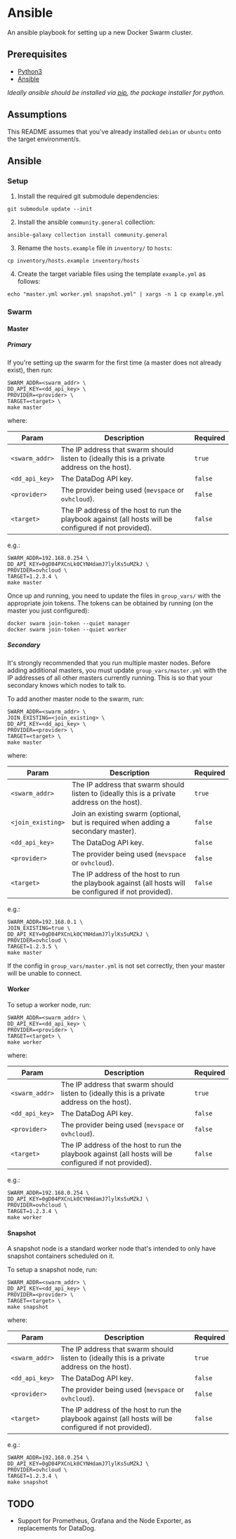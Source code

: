 # Ansible

An ansible playbook for setting up a new Docker Swarm cluster.

## Prerequisites

- [Python3](https://realpython.com/installing-python)
- [Ansible](https://docs.ansible.com/ansible/latest/installation_guide/intro_installation.html)

_Ideally ansible should be installed via [pip](https://pip.pypa.io/en/stable/), the package installer for python._

## Assumptions

This README assumes that you've already installed `debian` or `ubuntu` onto the target environment/s.

## Ansible

### Setup

1. Install the required git submodule dependencies:

```console
git submodule update --init
```

2. Install the ansible `community.general` collection:

```console
ansible-galaxy collection install community.general
```

3. Rename the `hosts.example` file in `inventory/` to `hosts`:

```console
cp inventory/hosts.example inventory/hosts
```

4. Create the target variable files using the template `example.yml` as follows:

```console
echo "master.yml worker.yml snapshot.yml" | xargs -n 1 cp example.yml
```

### Swarm

#### Master

##### Primary

If you're setting up the swarm for the first time (a master does not already exist), then run:

```console
SWARM_ADDR=<swarm_addr> \
DD_API_KEY=<dd_api_key> \
PROVIDER=<provider> \
TARGET=<target> \
make master
```

where:

| Param          | Description                                                                                            | Required |
|----------------|--------------------------------------------------------------------------------------------------------|----------|
| `<swarm_addr>` | The IP address that swarm should listen to (ideally this is a private address on the host).            | `true`   |
| `<dd_api_key>` | The DataDog API key.                                                                                   | `false`  |
| `<provider>`   | The provider being used (`mevspace` or `ovhcloud`).                                                    | `false`  |
| `<target>`     | The IP address of the host to run the playbook against (all hosts will be configured if not provided). | `false`  |


e.g.:

```console
SWARM_ADDR=192.168.0.254 \
DD_API_KEY=0gD04PXCnLk0CYNHdamJ7lylKs5uMZkJ \
PROVIDER=ovhcloud \
TARGET=1.2.3.4 \
make master
```

Once up and running, you need to update the files in `group_vars/` with the appropriate join tokens. The tokens can be obtained by running (on the master you just configured):

```console
docker swarm join-token --quiet manager
docker swarm join-token --quiet worker
```

##### Secondary

It's strongly recommended that you run multiple master nodes. Before adding additional masters, you must update `group_vars/master.yml` with the IP addresses of all other masters currently running. This is so that your secondary knows which nodes to talk to.

To add another master node to the swarm, run:

```console
SWARM_ADDR=<swarm_addr> \
JOIN_EXISTING=<join_existing> \
DD_API_KEY=<dd_api_key> \
PROVIDER=<provider> \
TARGET=<target> \
make master
```

where:

| Param             | Description                                                                                            | Required |
|-------------------|--------------------------------------------------------------------------------------------------------|----------|
| `<swarm_addr>`    | The IP address that swarm should listen to (ideally this is a private address on the host).            | `true`   |
| `<join_existing>` | Join an existing swarm (optional, but is required when adding a secondary master).                     | `false`  |
| `<dd_api_key>`    | The DataDog API key.                                                                                   | `false`  |
| `<provider>`      | The provider being used (`mevspace` or `ovhcloud`).                                                    | `false`  |
| `<target>`        | The IP address of the host to run the playbook against (all hosts will be configured if not provided). | `false`  |

e.g.:

```console
SWARM_ADDR=192.168.0.1 \
JOIN_EXISTING=true \
DD_API_KEY=0gD04PXCnLk0CYNHdamJ7lylKs5uMZkJ \
PROVIDER=ovhcloud \
TARGET=1.2.3.5 \
make master
```

If the config in `group_vars/master.yml` is not set correctly, then your master will be unable to connect.

#### Worker

To setup a worker node, run:

```console
SWARM_ADDR=<swarm_addr> \
DD_API_KEY=<dd_api_key> \
PROVIDER=<provider> \
TARGET=<target> \
make worker
```

where:

| Param          | Description                                                                                            | Required |
|----------------|--------------------------------------------------------------------------------------------------------|----------|
| `<swarm_addr>` | The IP address that swarm should listen to (ideally this is a private address on the host).            | `true`   |
| `<dd_api_key>` | The DataDog API key.                                                                                   | `false`  |
| `<provider>`   | The provider being used (`mevspace` or `ovhcloud`).                                                    | `false`  |
| `<target>`     | The IP address of the host to run the playbook against (all hosts will be configured if not provided). | `false`  |


e.g.:

```console
SWARM_ADDR=192.168.0.254 \
DD_API_KEY=0gD04PXCnLk0CYNHdamJ7lylKs5uMZkJ \
PROVIDER=ovhcloud \
TARGET=1.2.3.4 \
make worker
```

#### Snapshot

A snapshot node is a standard worker node that's intended to only have snapshot containers scheduled on it.

To setup a snapshot node, run:

```console
SWARM_ADDR=<swarm_addr> \
DD_API_KEY=<dd_api_key> \
PROVIDER=<provider> \
TARGET=<target> \
make snapshot
```

where:

| Param          | Description                                                                                            | Required |
|----------------|--------------------------------------------------------------------------------------------------------|----------|
| `<swarm_addr>` | The IP address that swarm should listen to (ideally this is a private address on the host).            | `true`   |
| `<dd_api_key>` | The DataDog API key.                                                                                   | `false`  |
| `<provider>`   | The provider being used (`mevspace` or `ovhcloud`).                                                    | `false`  |
| `<target>`     | The IP address of the host to run the playbook against (all hosts will be configured if not provided). | `false`  |


e.g.:

```console
SWARM_ADDR=192.168.0.254 \
DD_API_KEY=0gD04PXCnLk0CYNHdamJ7lylKs5uMZkJ \
PROVIDER=ovhcloud \
TARGET=1.2.3.4 \
make snapshot
```

## TODO

* Support for Prometheus, Grafana and the Node Exporter, as replacements for DataDog.
